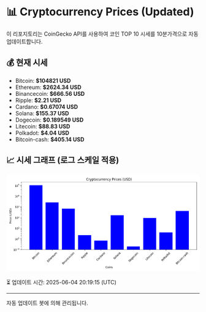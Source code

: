 
# 📊 Cryptocurrency Prices (Updated)

이 리포지토리는 CoinGecko API를 사용하여 코인 TOP 10 시세를 10분가격으로 자동 업데이트합니다.

## 💰 현재 시세
- Bitcoin: **$104821 USD**
- Ethereum: **$2624.34 USD**
- Binancecoin: **$666.56 USD**
- Ripple: **$2.21 USD**
- Cardano: **$0.67074 USD**
- Solana: **$155.37 USD**
- Dogecoin: **$0.189549 USD**
- Litecoin: **$88.83 USD**
- Polkadot: **$4.04 USD**
- Bitcoin-cash: **$405.14 USD**

## 📈 시세 그래프 (로그 스케일 적용)
![Crypto Prices](crypto_prices.png)

⏳ 업데이트 시간: 2025-06-04 20:19:15 (UTC)

---
자동 업데이트 봇에 의해 관리됩니다.
